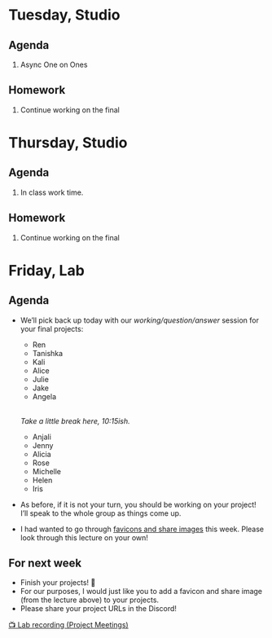 ---
---



# Tuesday, Studio

## Agenda
1. Async One on Ones

## Homework
1. Continue working on the final


# Thursday, Studio
## Agenda
1. In class work time.

## Homework
1. Continue working on the final



# Friday, Lab

## Agenda

- We’ll pick back up today with our *working/<wbr>question/<wbr>answer* session for your final projects:

	- Ren
	- Tanishka
	- Kali
	- Alice
	- Julie
	- Jake
	- Angela

	\
	*Take a little break here, 10:15ish.*

	- Anjali
	- Jenny
	- Alicia
	- Rose
	- Michelle
	- Helen
	- Iris

- As before, if it is not your turn, you should be working on your project! I’ll speak to the whole group as things come up.

- I had wanted to go through [favicons and share images](https://typography-interaction.github.io/topic/link-meta/) this week. Please look through this lecture on your own!


## For next week

- Finish your projects! 🫡
- For our purposes, I would just like you to add a favicon and share image (from the lecture above) to your projects.
- Please share your project URLs in the Discord!



[📺 Lab recording (Project Meetings)](https://drive.google.com/file/d/1uts5YZSSIDX1C0zaZuNf90KJPgRHWFDg)
